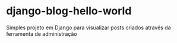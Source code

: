 # django-blog-hello-world
Simples projeto em Django para visualizar posts criados através da ferramenta de administração 
